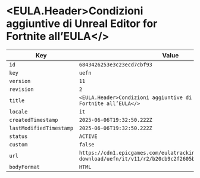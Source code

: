 # <EULA.Header>Condizioni aggiuntive di Unreal Editor for Fortnite all’EULA</>

| Key | Value |
| --- | ----- |
| `id` | `6843426253e3c23ecd7cbf93` |
| `key` | `uefn` |
| `version` | `11` |
| `revision` | `2` |
| `title` | `<EULA.Header>Condizioni aggiuntive di Unreal Editor for Fortnite all’EULA</>` |
| `locale` | `it` |
| `createdTimestamp` | `2025-06-06T19:32:50.222Z` |
| `lastModifiedTimestamp` | `2025-06-06T19:32:50.222Z` |
| `status` | `ACTIVE` |
| `custom` | `false` |
| `url` | `https://cdn1.epicgames.com/eulatracking-download/uefn/it/v11/r2/b20cb9c2f2605bd77d7844a7b6781f7a.pdf` |
| `bodyFormat` | `HTML` |
